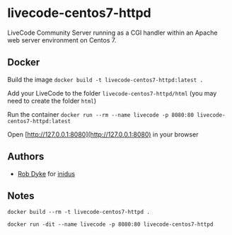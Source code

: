 # livecode-centos7-httpd

LiveCode Community Server running as a CGI handler within an Apache web server environment on Centos 7.

## Docker

Build the image `docker build -t livecode-centos7-httpd:latest .`

Add your LiveCode to the folder `livecode-centos7-httpd/html` (you may need to create the folder `html`)

Run the container `docker run --rm --name livecode -p 8080:80 livecode-centos7-httpd:latest`

Open [http://127.0.0.1:8080](http://127.0.0.1:8080) in your browser

## Authors

* [Rob Dyke](https://gitlab.com/robdyke) for [inidus](https://inidus.com)

## Notes

`docker build --rm -t livecode-centos7-httpd .`

`docker run -dit --name livecode -p 8080:80 livecode-centos7-httpd`
